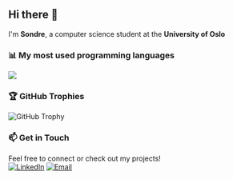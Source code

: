 ## Hi there 👋  

I'm **Sondre**, a computer science student at the **University of Oslo**

### 📊 My most used programming languages  
![](https://github-readme-stats.vercel.app/api/top-langs/?username=sondremi&theme=dark&hide_border=false&include_all_commits=false&count_private=true&layout=compact)  

### 🏆 GitHub Trophies
![GitHub Trophy](https://github-profile-trophy.vercel.app/?username=sondremi&theme=darkhub)

### 📫 Get in Touch  
Feel free to connect or check out my projects!  
[![LinkedIn](https://img.shields.io/badge/LinkedIn-Profile-blue?style=for-the-badge&logo=linkedin&logoColor=white)](https://www.linkedin.com/in/sondre-indset/)
[![Email](https://img.shields.io/badge/Email-Contact%20Me-red?style=for-the-badge&logo=gmail&logoColor=white)](mailto:sondrein@uio.ifi.no)
